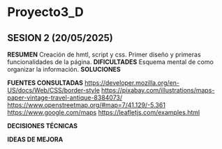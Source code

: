 # Proyecto3_D
## SESION 2 (20/05/2025)
**RESUMEN**
Creación de hmtl, script y css. Primer diseño y primeras funcionalidades de la página.
**DIFICULTADES**
Esquema mental de como organizar la información.
**SOLUCIONES**

**FUENTES CONSULTADAS**
https://developer.mozilla.org/en-US/docs/Web/CSS/border-style
https://pixabay.com/illustrations/maps-paper-vintage-travel-antique-8384073/
https://www.openstreetmap.org/#map=7/41.129/-5.361
https://www.google.com/maps
https://leafletjs.com/examples.html

**DECISIONES TÉCNICAS**

**IDEAS DE MEJORA**